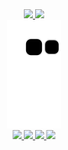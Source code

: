 <div align="center">
  <div>
     <a href="https://github.com/EberLeonel">
     <img height="180em" src="https://github-readme-stats.vercel.app/api?username=EberLeonel&show_icons=true&theme=discord_old_blurple&include_all_commits=true&count_private=true"/>
     <img height="180em" src="https://github-readme-stats.vercel.app/api/top-langs/?username=EberLeonel&layout=compact&langs_count=7&theme=discord_old_blurple"/>
  </div>
  <div>
     <img src="https://github.com/EberLeonel/EberLeonel/blob/output/github-contribution-grid-snake.svg"/>
  </div>
  <div>
      <a href="https://www.linkedin.com/in/eberleonel/" target="blank">
      <img src="https://img.shields.io/badge/-LinkedIn-%230077B5?style=for-the-badge&logo=linkedin&logoColor=white" target="_blank">
    </a>
      <a href="mailto:contatoeberleonel@gmail.com">
      <img src="https://img.shields.io/badge/-Gmail-%23333?style=for-the-badge&logo=gmail&logoColor=red" target="_blank">
    </a>
      <a href="https://instagram.com/eberleonel" target="_blank">
      <img src="https://img.shields.io/badge/-Instagram-%23E4405F?style=for-the-badge&logo=instagram&logoColor=white" target="_blank">
    </a>
      <a href="https://discord.com/channels/eberleonel#2501"_blank">
      <img src="https://img.shields.io/badge/Discord-7289DA?style=for-the-badge&logo=discord&logoColor=white" target="_blank">
    </a>
  </div>
</div>                                                                                                                                                   
